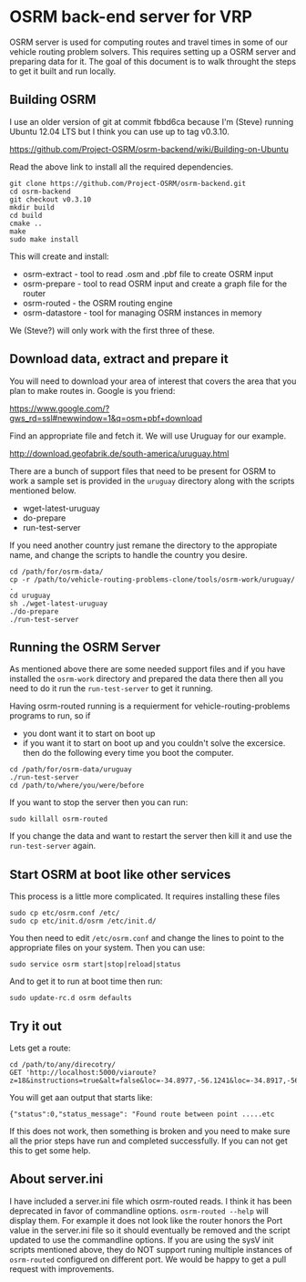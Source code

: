 # OSRM back-end server for VRP

OSRM server is used for computing routes and travel times in some of our
vehicle routing problem solvers. This requires setting up a OSRM server and
preparing data for it. The goal of this document is to walk throught the
steps to get it built and run locally.

## Building OSRM

I use an older version of git at commit fbbd6ca because I'm (Steve) running Ubuntu
12.04 LTS but I think you can use up to tag v0.3.10.

https://github.com/Project-OSRM/osrm-backend/wiki/Building-on-Ubuntu

Read the above link to install all the required dependencies.

```
git clone https://github.com/Project-OSRM/osrm-backend.git
cd osrm-backend
git checkout v0.3.10
mkdir build
cd build
cmake ..
make
sudo make install
```

This will create and install:

 * osrm-extract - tool to read .osm and .pbf file to create OSRM input
 * osrm-prepare - tool to read OSRM input and create a graph file for the router
 * osrm-routed - the OSRM routing engine
 * osrm-datastore - tool for managing OSRM instances in memory


We (Steve?) will only work with the first three of these.

## Download data, extract and prepare it

You will need to download your area of interest that covers the area that you
plan to make routes in. Google is you friend:

  https://www.google.com/?gws_rd=ssl#newwindow=1&q=osm+pbf+download

Find an appropriate file and fetch it. We will use Uruguay for our example.

  http://download.geofabrik.de/south-america/uruguay.html

There are a bunch of support files that need to be present for OSRM to work a sample set is provided in the ``uruguay`` directory along with the scripts mentioned below. 

 * wget-latest-uruguay
 * do-prepare
 * run-test-server

If you need another country just remane the directory to the appropiate name, and change the scripts to handle the country you desire.

```
cd /path/for/osrm-data/
cp -r /path/to/vehicle-routing-problems-clone/tools/osrm-work/uruguay/ .
cd uruguay
sh ./wget-latest-uruguay
./do-prepare
./run-test-server
```

## Running the OSRM Server

As mentioned above there are some needed support files and if you have 
installed the ``osrm-work`` directory and prepared the data there then
all you need to do it run the ``run-test-server`` to get it running.

Having osrm-routed running is a requierment for vehicle-routing-problems programs to run, so if
 * you dont want it to start on boot up
 * if you want it to start on boot up and you couldn't solve the excersice.
then do the following every time you boot the computer.

```
cd /path/for/osrm-data/uruguay
./run-test-server
cd /path/to/where/you/were/before
```

If you want to stop the server then you can run:

```
sudo killall osrm-routed
```

If you change the data and want to restart the server then kill it and use the
``run-test-server`` again.

## Start OSRM at boot like other services

This process is a little more complicated. It requires installing these files

```
sudo cp etc/osrm.conf /etc/
sudo cp etc/init.d/osrm /etc/init.d/
```

You then need to edit ``/etc/osrm.conf`` and change the lines to point to the
appropriate files on your system. Then you can use:

```
sudo service osrm start|stop|reload|status
```

And to get it to run at boot time then run:

```
sudo update-rc.d osrm defaults
```

## Try it out

Lets get a route:

```
cd /path/to/any/direcotry/
GET 'http://localhost:5000/viaroute?z=18&instructions=true&alt=false&loc=-34.8977,-56.1241&loc=-34.8917,-56.1678'
```

You will get aan output that starts like:

```
{"status":0,"status_message": "Found route between point .....etc
```

If this does not work, then something is broken and you need to make sure all
the prior steps have run and completed successfully. If you can not get this 
to get some help.

## About server.ini

I have included a server.ini file which osrm-routed reads. I think it has been
deprecated in favor of commandline options. ``osrm-routed --help`` will
display them. For example it does not look like the router honors the Port
value in the server.ini file so it should eventually be removed and the
script updated to use the commandline options. If you are using the sysV init
scripts mentioned above, they do NOT support runing multiple instances of
``osrm-routed`` configured on different port. We would be happy to get a pull
request with improvements.


